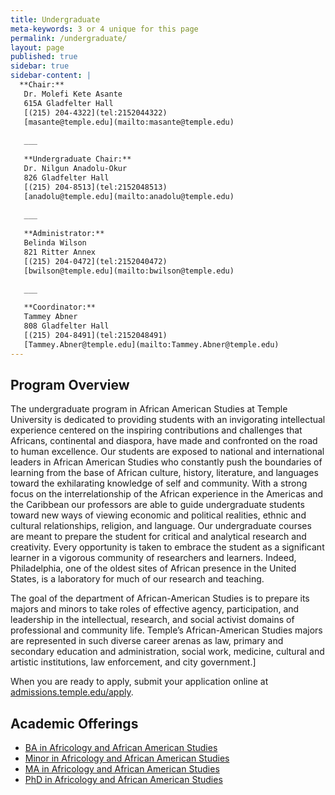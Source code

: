 ```yaml
---
title: Undergraduate
meta-keywords: 3 or 4 unique for this page
permalink: /undergraduate/
layout: page
published: true
sidebar: true
sidebar-content: |
  **Chair:**  
   Dr. Molefi Kete Asante  
   615A Gladfelter Hall  
   [(215) 204-4322](tel:2152044322)  
   [masante@temple.edu](mailto:masante@temple.edu)  
   
   ___
   
   **Undergraduate Chair:**  
   Dr. Nilgun Anadolu-Okur  
   826 Gladfelter Hall  
   [(215) 204-8513](tel:2152048513)  
   [anadolu@temple.edu](mailto:anadolu@temple.edu)  
   
   ___
   
   **Administrator:**  
   Belinda Wilson  
   821 Ritter Annex   
   [(215) 204-0472](tel:2152040472)  
   [bwilson@temple.edu](mailto:bwilson@temple.edu)  
   
   ___

   **Coordinator:**  
   Tammey Abner  
   808 Gladfelter Hall    
   [(215) 204-8491](tel:2152048491)   
   [Tammey.Abner@temple.edu](mailto:Tammey.Abner@temple.edu)
---
```


## Program Overview

The undergraduate program in African American Studies at Temple University is dedicated to providing students with an invigorating intellectual experience centered on the inspiring contributions and challenges that Africans, continental and diaspora, have made and confronted on the road to human excellence. Our students are exposed to national and international leaders in African American Studies who constantly push the boundaries of learning from the base of African culture, history, literature, and languages toward the exhilarating knowledge of self and community. With a strong focus on the interrelationship of the African experience in the Americas and the Caribbean our professors are able to guide undergraduate students toward new ways of viewing economic and political realities, ethnic and cultural relationships, religion, and language. Our undergraduate courses are meant to prepare the student for critical and analytical research and creativity. Every opportunity is taken to embrace the student as a significant learner in a vigorous community of researchers and learners. Indeed, Philadelphia, one of the oldest sites of African presence in the United States, is a laboratory for much of our research and teaching.

The goal of the department of African-American Studies is to prepare its majors and minors to take roles of effective agency, participation, and leadership in the intellectual, research, and social activist domains of professional and community life. Temple’s African-American Studies majors are represented in such diverse career arenas as law, primary and secondary education and administration, social work, medicine, cultural and artistic institutions, law enforcement, and city government.]

When you are ready to apply, submit your application online at [admissions.temple.edu/apply](http://admissions.temple.edu/apply).

## Academic Offerings

- [BA in Africology and African American Studies](http://bulletin.temple.edu/undergraduate/liberal-arts/africology-african-american-studies/ba-africology-african-american-studies/)
- [Minor in Africology and African American Studies](http://bulletin.temple.edu/undergraduate/liberal-arts/africology-african-american-studies/minor-africology-african-american-studies/)
- [MA in Africology and African American Studies](http://bulletin.temple.edu/graduate/scd/cla/africology-african-american-studies-ma/#text)
- [PhD in Africology and African American Studies](http://bulletin.temple.edu/graduate/scd/cla/africology-african-american-studies-phd/)
